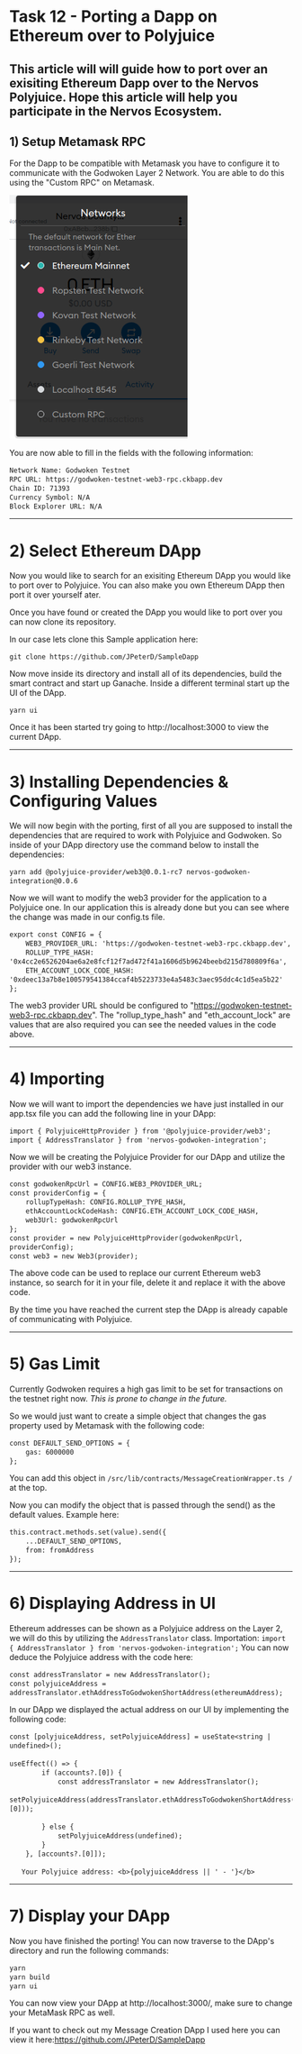 
# Task 12 - Porting a Dapp on Ethereum over to Polyjuice

This article will will guide how to port over an exisiting Ethereum Dapp over to the Nervos Polyjuice. Hope this article will help you participate in the Nervos Ecosystem.
---
## 1) Setup Metamask RPC
For the Dapp to be compatible with Metamask you have to configure it to communicate with the Godwoken Layer 2 Network. You are able to do this using the "Custom RPC" on Metamask.

![Metamask](./metamaskrpc.png)

You are now able to fill in the fields with the following information:
```
Network Name: Godwoken Testnet
RPC URL: https://godwoken-testnet-web3-rpc.ckbapp.dev
Chain ID: 71393
Currency Symbol: N/A
Block Explorer URL: N/A
```
---
# 2) Select Ethereum DApp
Now you would like to search for an exisiting Ethereum DApp you would like to port over to Polyjuice. You can also make you own Ethereum DApp then port it over yourself ater.

Once you have found or created the DApp you would like to port over you can now clone its repository.

In our case lets clone this Sample application here:
```
git clone https://github.com/JPeterD/SampleDapp
````
Now move inside its directory and install all of its dependencies, build the smart contract and start up Ganache.
Inside a different terminal start up the UI of the DApp.
```
yarn ui
```
Once it has been started try going to http://localhost:3000 to view the current DApp.

---
# 3) Installing Dependencies & Configuring Values
We will now begin with the porting, first of all you are supposed to install the dependencies that are required to work with Polyjuice and Godwoken. So inside of your DApp directory use the command below to install the dependencies:
```
yarn add @polyjuice-provider/web3@0.0.1-rc7 nervos-godwoken-integration@0.0.6
```
Now we will want to modify the web3 provider for the application to a Polyjuice one. In our application this is already done but you can see where the change was made in our config.ts file.
```
export const CONFIG = {
    WEB3_PROVIDER_URL: 'https://godwoken-testnet-web3-rpc.ckbapp.dev',
    ROLLUP_TYPE_HASH: '0x4cc2e6526204ae6a2e8fcf12f7ad472f41a1606d5b9624beebd215d780809f6a',
    ETH_ACCOUNT_LOCK_CODE_HASH: '0xdeec13a7b8e100579541384ccaf4b5223733e4a5483c3aec95ddc4c1d5ea5b22'
};
```
The web3 provider URL should be configured to "https://godwoken-testnet-web3-rpc.ckbapp.dev". The "rollup_type_hash" and "eth_account_lock" are values that are also required you can see the needed values in the code above.

---
# 4) Importing 
Now we will want to import the dependencies we have just installed in our app.tsx file you can add the following line in your DApp:
```
import { PolyjuiceHttpProvider } from '@polyjuice-provider/web3';
import { AddressTranslator } from 'nervos-godwoken-integration';
```
Now we will be creating the Polyjuice Provider for our DApp and utilize the provider with our web3 instance.
```
const godwokenRpcUrl = CONFIG.WEB3_PROVIDER_URL;
const providerConfig = {
    rollupTypeHash: CONFIG.ROLLUP_TYPE_HASH,
    ethAccountLockCodeHash: CONFIG.ETH_ACCOUNT_LOCK_CODE_HASH,
    web3Url: godwokenRpcUrl
};
const provider = new PolyjuiceHttpProvider(godwokenRpcUrl, providerConfig);
const web3 = new Web3(provider);
```
The above code can be used to replace our current Ethereum web3 instance, so search for it in your file, delete it and replace it with the above code.

By the time you have reached the current step the DApp is already capable of communicating with Polyjuice.

---
# 5) Gas Limit
Currently Godwoken requires a high gas limit to be set for transactions on the testnet right now. *This is prone to change in the future.*

So we would just want to create a simple object that changes the gas property used by Metamask with the following code:
```
const DEFAULT_SEND_OPTIONS = {
    gas: 6000000
};
```
You can add this object in ```/src/lib/contracts/MessageCreationWrapper.ts /``` at the top.

Now you can modify the object that is passed through the send() as the default values. Example here:
```
this.contract.methods.set(value).send({
    ...DEFAULT_SEND_OPTIONS,
    from: fromAddress
});
```

---
# 6) Displaying Address in UI
Ethereum addresses can be shown as a Polyjuice address on the Layer 2, we will do this by utilizing the ```AddressTranslator``` class.
Importation: ```import { AddressTranslator } from 'nervos-godwoken-integration';``` 
You can now deduce the Polyjuice address with the code here:
```
const addressTranslator = new AddressTranslator();
const polyjuiceAddress = addressTranslator.ethAddressToGodwokenShortAddress(ethereumAddress);
```
In our DApp we displayed the actual address on our UI by implementing the following code:
```
const [polyjuiceAddress, setPolyjuiceAddress] = useState<string | undefined>();

useEffect(() => {
        if (accounts?.[0]) {
            const addressTranslator = new AddressTranslator();
            setPolyjuiceAddress(addressTranslator.ethAddressToGodwokenShortAddress(accounts?.[0]));

        } else {
            setPolyjuiceAddress(undefined);
        }
    }, [accounts?.[0]]);

   Your Polyjuice address: <b>{polyjuiceAddress || ' - '}</b>
```

---
# 7) Display your DApp
Now you have finished the porting! You can now traverse to the DApp's directory and run the following commands:
```
yarn
yarn build
yarn ui
```
You can now view your DApp at http://localhost:3000/, make sure to change your MetaMask RPC as well. 

If you want to check out my Message Creation DApp I used here you can view it here:https://github.com/JPeterD/SampleDapp
